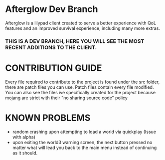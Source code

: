 # Afterglow Dev Branch

Afterglow is a lilypad client created to serve a better experience with QoL features and an improved survival experience, including many more extras.
### THIS IS A DEV BRANCH, HERE YOU WILL SEE THE MOST RECENT ADDITIONS TO THE CLIENT.

# CONTRIBUTION GUIDE
Every file required to contribute to the project is found under the src folder, there are patch files you can use. Patch files contain every file modified.
You can also see the files ive specifically created for the project because mojang are strict with their "no sharing source code" policy 

# KNOWN PROBLEMS
- random crashing upon attempting to load a world via quickplay (Issue with alpha)
- upon exiting the world3 warning screen, the next button pressed no matter what will lead you back to the main menu instead of continuing as it should.
